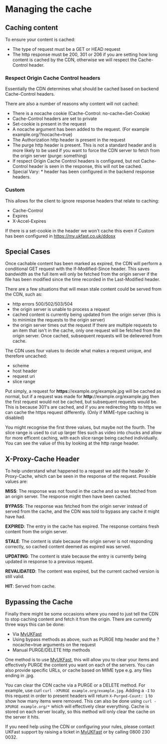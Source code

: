 # Managing the cache

## Caching content

To ensure your content is cached:

* The type of request must be a GET or HEAD request
* The http response must be 200, 301 or 206 if you are setting how long content is cached by the CDN, otherwise we will respect the Cache-Control header.

### Respect Origin Cache Control headers
Essentially the CDN determines what should be cached based on backend Cache-Control headers.

There are also a number of reasons why content will not cached:

* There is a nocache cookie (Cache-Control: no-cache=Set-Cookie)
* Cache-Control headers are set to private
* Set-cookie is present in the request
* A nocache argument has been added to the request. (For example example.org/?nocache=true)
* The Authorization http header is present in the request
* The purge http header is present. This is not a standard header and is more likely to be used if you want to force the CDN server to fetch from the origin server (purge: something)
* If respect Origin Cache Control headers is configured, but not Cache-Control header is seen in the response, this will not be cached. 
* Special Vary: * header has been configured in the backend response headers.

### Custom
This allows for the client to ignore response headers that relate to caching:

* Cache-Control 
* Expires 
* X-Accel-Expires

If there is a set-cookie in the header we won't cache this even if Custom has been configured in https://my.ukfast.co.uk/ddosx

## Special Cases

Once cachable content has been marked as expired, the CDN will perform a conditional GET request with the If-Modified-Since header. This saves bandwidth as the full item will only be fetched from the origin server if the file has been modified since the time recorded in the Last-Modified header.

There are a few situations that will mean stale content could be served from the CDN, such as:
* http errors 500/502/503/504
* the origin server is unable to process a request
* cached content is currently being updated from the origin server (this is to minimize the requests to the origin server)
* the origin server times out the request
If there are multiple requests to an item that isn't in the cache, only one request will be fetched from the origin server. Once cached, subsequent requests will be delievered from cache.

The CDN uses four values to decide what makes a request unique, and therefore uncached:

* scheme
* host header
* request uri
* slice range

Put simply, a request for **https:**//example.org/example.jpg will be cached as normal, but if a request was made for **http:**//example.org/example.jpg then the first request would not be cached, but subsequent requests would be.  This is because 301's are cached, and if you are redirecting http to https we can cache the https request differently. (Only if MIME-type caching is disabled)

You might recognise the first three values, but maybe not the fourth. The slice range is used to cut up larger files such as video into chucks and allow for more efficent caching, with each slice range being cached individually. You can see the value of this by looking at the http range header.

## X-Proxy-Cache Header

To help understand what happened to a request we add the header X-Proxy-Cache, which can be seen in the response of the request.  Possible values are:

**MISS**: The response was not found in the cache and so was fetched from an origin server. The response might then have been cached.

**BYPASS**: The response was fetched from the origin server instead of served from the cache, and the CDN was told to bypass any cache it might have had.

**EXPIRED**: The entry in the cache has expired. The response contains fresh content from the origin server.

**STALE**: The content is stale because the origin server is not responding correctly, so cached content deemed as expired was served.

**UPDATING**: The content is stale because the entry is currently being updated in response to a previous request.

**REVALIDATED**: The content was expired, but the current cached version is still valid.

**HIT**: Served from cache.

## Bypassing the Cache

Finally there might be some occasions where you need to just tell the CDN to stop caching content and fetch it from the origin. There are currently three ways this can be done:

* Via [MyUKFast](https://my.ukfast.co.uk/ddosx/)
* Using bypass methods as above, such as PURGE http header and the ?nocache=true arguments on the request
* Manual PURGE/DELETE http methods

One method is to use [MyUKFast](https://my.ukfast.co.uk/ddosx/), this will allow you to clear your items and effectively PURGE the content you want on each of the servers. You can also provide specific URLs, or cache based on MIME type e.g. any files ending in .jpg.

You can clear the CDN cache via a PURGE or a DELETE method. For example, use curl `curl -XPURGE example.org/example.jpg`.  Adding a `-I` to this request in order to present headers will return `X-Purged-Count: 1` to show how many items were removed. This can also be done using `curl -XPURGE example.org/*` which will effectively clear everything. Cache is stored on each server locally, so this method will only clear the cache on the server it hits.

If you need help using the CDN or configuring your rules, please contact UKFast support by raising a ticket in [MyUKFast](https://my.ukfast.co.uk/pss/add.php) or by calling 0800 230 0032.
